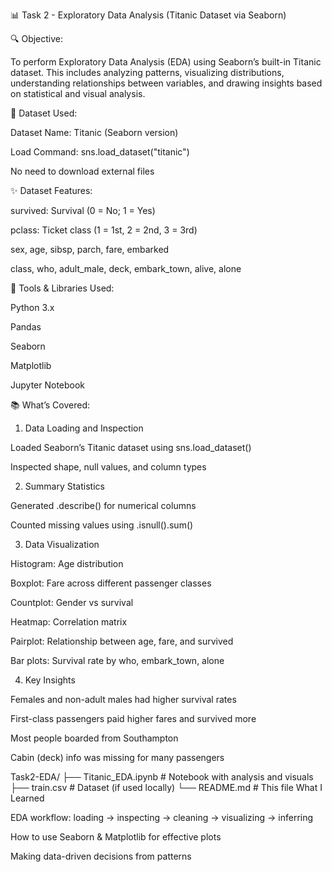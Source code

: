 📊 Task 2 - Exploratory Data Analysis (Titanic Dataset via Seaborn)

🔍 Objective:

To perform Exploratory Data Analysis (EDA) using Seaborn’s built-in Titanic dataset. This includes analyzing patterns, visualizing distributions, understanding relationships between variables, and drawing insights based on statistical and visual analysis.

📁 Dataset Used:

Dataset Name: Titanic (Seaborn version)

Load Command: sns.load_dataset("titanic")

No need to download external files

✨ Dataset Features:

survived: Survival (0 = No; 1 = Yes)

pclass: Ticket class (1 = 1st, 2 = 2nd, 3 = 3rd)

sex, age, sibsp, parch, fare, embarked

class, who, adult_male, deck, embark_town, alive, alone

📌 Tools & Libraries Used:

Python 3.x

Pandas

Seaborn

Matplotlib

Jupyter Notebook

📚 What’s Covered:

1. Data Loading and Inspection

Loaded Seaborn’s Titanic dataset using sns.load_dataset()

Inspected shape, null values, and column types

2. Summary Statistics

Generated .describe() for numerical columns

Counted missing values using .isnull().sum()

3. Data Visualization

Histogram: Age distribution

Boxplot: Fare across different passenger classes

Countplot: Gender vs survival

Heatmap: Correlation matrix

Pairplot: Relationship between age, fare, and survived

Bar plots: Survival rate by who, embark_town, alone

4. Key Insights

Females and non-adult males had higher survival rates

First-class passengers paid higher fares and survived more

Most people boarded from Southampton

Cabin (deck) info was missing for many passengers

Task2-EDA/
├── Titanic_EDA.ipynb          # Notebook with analysis and visuals
├── train.csv                  # Dataset (if used locally)
└── README.md                  # This file
What I Learned

EDA workflow: loading → inspecting → cleaning → visualizing → inferring

How to use Seaborn & Matplotlib for effective plots

Making data-driven decisions from patterns


